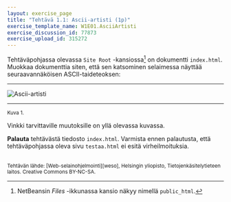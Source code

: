 ```yaml
---
layout: exercise_page
title: "Tehtävä 1.1: Ascii-artisti (1p)"
exercise_template_name: W1E01.AsciiArtisti
exercise_discussion_id: 77873
exercise_upload_id: 315272
---
```



Tehtäväpohjassa olevassa `Site Root` -kansiossa[^1] on dokumentti `index.html`. Muokkaa dokumenttia siten, että sen katsominen selaimessa näyttää seuraavannäköisen ASCII-taideteoksen:

[^1]: NetBeansin *Files* -ikkunassa kansio näkyy nimellä `public_html`.

---

![Ascii-artisti](../img/ascii-artist.png "Ascii-artisti")

---
<small>Kuva 1.</small>

Vinkki tarvittaville muutoksille on yllä olevassa kuvassa. 

**Palauta** tehtävästä tiedosto `index.html`. Varmista ennen palautusta, että tehtäväpohjassa oleva sivu `testaa.html` ei esitä virheilmoituksia. 

<br/>

<small>
Tehtävän lähde: [Web-selainohjelmointi][weso], Helsingin yliopisto, Tietojenkäsitelytieteen laitos.
Creative Commons BY-NC-SA.
</small>

[weso]: http://web-selainohjelmointi.github.io/

